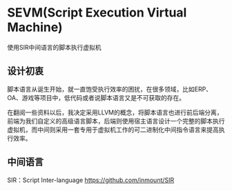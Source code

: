 # SEVM(Script Execution Virtual Machine)

使用SIR中间语言的脚本执行虚拟机

## 设计初衷

脚本语言从诞生开始，就一直饱受执行效率的困扰，在很多领域，比如ERP、OA、游戏等项目中，低代码或者说脚本语言又是不可获取的存在。

在翻阅一些资料以后，我决定采用LLVM的概念，将脚本语言也进行前后端分离，前端为我们自定义的高级语言脚本，后端则使用宿主语言设计一个完整的脚本执行虚拟机，而中间则采用一套专用于虚拟机工作的可二进制化中间指令语言来提高执行效率。

## 中间语言

SIR：Script Inter-language <https://github.com/inmount/SIR>